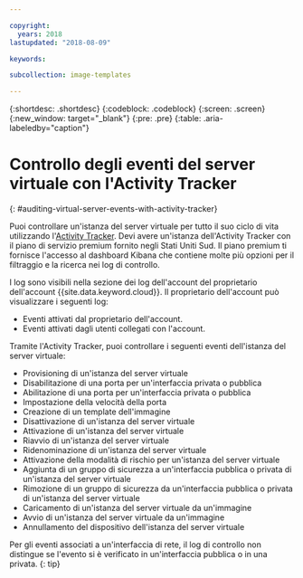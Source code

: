 ```yaml
---

copyright:
  years: 2018
lastupdated: "2018-08-09"

keywords:

subcollection: image-templates

---
```


{:shortdesc: .shortdesc}
{:codeblock: .codeblock}
{:screen: .screen}
{:new_window: target="_blank"}
{:pre: .pre}
{:table: .aria-labeledby="caption"}

# Controllo degli eventi del server virtuale con l'Activity Tracker
{: #auditing-virtual-server-events-with-activity-tracker}

Puoi controllare un'istanza del server virtuale per tutto il suo ciclo di vita utilizzando l'[Activity Tracker](/docs/services/cloud-activity-tracker?topic=cloud-activity-tracker-activity_tracker_ov). Devi avere un'istanza dell'Activity Tracker con il piano di servizio premium fornito negli Stati Uniti Sud. Il piano premium ti fornisce l'accesso al dashboard Kibana che contiene molte più opzioni per il filtraggio e la ricerca nei log di controllo.

I log sono visibili nella sezione dei log dell'account del proprietario dell'account {{site.data.keyword.cloud}}. Il proprietario dell'account può visualizzare i seguenti log:
* Eventi attivati dal proprietario dell'account.
* Eventi attivati dagli utenti collegati con l'account.

Tramite l'Activity Tracker, puoi controllare i seguenti eventi dell'istanza del server virtuale:
* Provisioning di un'istanza del server virtuale
* Disabilitazione di una porta per un'interfaccia privata o pubblica
* Abilitazione di una porta per un'interfaccia privata o pubblica
* Impostazione della velocità della porta
* Creazione di un template dell'immagine
* Disattivazione di un'istanza del server virtuale
* Attivazione di un'istanza del server virtuale
* Riavvio di un'istanza del server virtuale
* Ridenominazione di un'istanza del server virtuale
* Attivazione della modalità di rischio per un'istanza del server virtuale
* Aggiunta di un gruppo di sicurezza a un'interfaccia pubblica o privata di un'istanza del server virtuale
* Rimozione di un gruppo di sicurezza da un'interfaccia pubblica o privata di un'istanza del server virtuale
* Caricamento di un'istanza del server virtuale da un'immagine
* Avvio di un'istanza del server virtuale da un'immagine
* Annullamento del dispositivo dell'istanza del server virtuale

Per gli eventi associati a un'interfaccia di rete, il log di controllo non distingue se l'evento si è verificato in un'interfaccia pubblica o in una privata.
{: tip}
